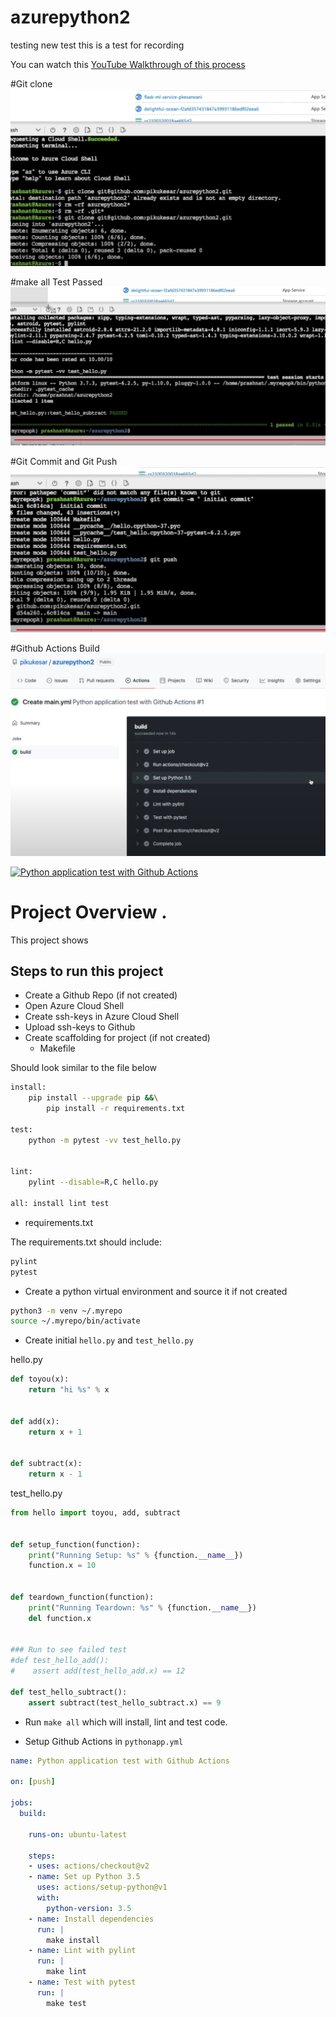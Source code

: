 # azurepython2
testing new test
this is a test for recording



You can watch this [YouTube Walkthrough of this process](https://youtu.be/wn59BHutCQA)

#Git clone
![Git clone](https://github.com/pikukesar/azurepython2/blob/3e7997e89ea3257fe34338e561cf4d01e6fcde66/Demo%201-Screen%20Shot%20Git%20clone.png)

#make all Test Passed
![make all Test Passed](https://github.com/pikukesar/azurepython2/blob/3e7997e89ea3257fe34338e561cf4d01e6fcde66/Demo%201%20Make%20all%20passed.png)

#Git Commit and Git Push
![Git Commit and Git Push](https://github.com/pikukesar/azurepython2/blob/3e7997e89ea3257fe34338e561cf4d01e6fcde66/Demo1%20Git%20commit%20and%20Push.png)

#Github Actions Build
![Github Actions](https://github.com/pikukesar/azurepython2/blob/46e09792790aff6415daaaf8e376a285b923c9bd/Git%20Action%20build.png)


[![Python application test with Github Actions](https://github.com/pikukesar/azurepython2/actions/workflows/main.yml/badge.svg)](https://github.com/pikukesar/azurepython2/actions/workflows/main.yml)

# Project Overview . 
This project shows 



## Steps to run this project

* Create a Github Repo (if not created)
* Open Azure Cloud Shell
* Create ssh-keys in Azure Cloud Shell
* Upload ssh-keys to Github
* Create scaffolding for project (if not created)
  - Makefile

Should look similar to the file below

```bash
install:
	pip install --upgrade pip &&\
		pip install -r requirements.txt

test:
	python -m pytest -vv test_hello.py


lint:
	pylint --disable=R,C hello.py

all: install lint test
```

  - requirements.txt
  
The requirements.txt should include:

```bash
pylint
pytest
```

* Create a python virtual environment and source it if not created

```bash
python3 -m venv ~/.myrepo
source ~/.myrepo/bin/activate
```

* Create initial `hello.py` and `test_hello.py`

hello.py
```python
def toyou(x):
    return "hi %s" % x


def add(x):
    return x + 1


def subtract(x):
    return x - 1
```

test_hello.py
```python
from hello import toyou, add, subtract


def setup_function(function):
    print("Running Setup: %s" % {function.__name__})
    function.x = 10


def teardown_function(function):
    print("Running Teardown: %s" % {function.__name__})
    del function.x


### Run to see failed test
#def test_hello_add():
#    assert add(test_hello_add.x) == 12

def test_hello_subtract():
    assert subtract(test_hello_subtract.x) == 9

```


* Run `make all` which will install, lint and test code.

* Setup Github Actions in `pythonapp.yml`

```yaml
name: Python application test with Github Actions

on: [push]

jobs:
  build:

    runs-on: ubuntu-latest

    steps:
    - uses: actions/checkout@v2
    - name: Set up Python 3.5
      uses: actions/setup-python@v1
      with:
        python-version: 3.5
    - name: Install dependencies
      run: |
        make install
    - name: Lint with pylint
      run: |
        make lint
    - name: Test with pytest
      run: |
        make test
```
